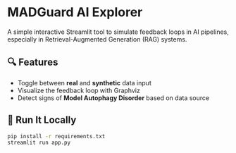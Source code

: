 # MADGuard AI Explorer

A simple interactive Streamlit tool to simulate feedback loops in AI pipelines, especially in Retrieval-Augmented Generation (RAG) systems.

## 🔍 Features

- Toggle between **real** and **synthetic** data input
- Visualize the feedback loop with Graphviz
- Detect signs of **Model Autophagy Disorder** based on data source

## 🚀 Run It Locally

```bash
pip install -r requirements.txt
streamlit run app.py
```
